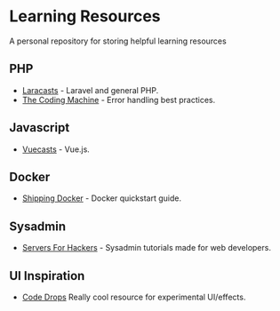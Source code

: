 # Learning Resources
A personal repository for storing helpful learning resources

## PHP

* [Laracasts](http://laracasts.com/) - Laravel and general PHP.
* [The Coding Machine](http://bestpractices.thecodingmachine.com/php/error_handling.html) - Error handling best practices.

## Javascript

* [Vuecasts](https://vuecasts.com/) - Vue.js.

## Docker

* [Shipping Docker](shippingdocker.com) - Docker quickstart guide.

## Sysadmin

* [Servers For Hackers](https://serversforhackers.com/) - Sysadmin tutorials made for web developers.

## UI Inspiration

* [Code Drops](https://tympanus.net/codrops/) Really cool resource for experimental UI/effects.

